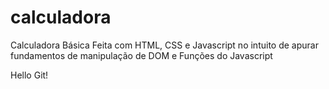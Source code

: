 # calculadora

Calculadora Básica Feita com HTML, CSS e Javascript no intuito de apurar fundamentos de manipulação de DOM e Funções do Javascript

Hello Git!
